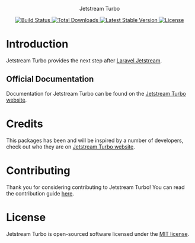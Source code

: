 <p align="center">Jetstream Turbo</p>

<p align="center">
    <a href="https://github.com/laravel-turbo/jetstream-turbo/actions">
        <img src="https://github.com/laravel-turbo/jetstream-turbo/workflows/tests/badge.svg" alt="Build Status">
    </a>
    <a href="https://packagist.org/packages/laravel-turbo/jetstream-turbo">
        <img src="https://img.shields.io/packagist/dt/laravel-turbo/jetstream-turbo" alt="Total Downloads">
    </a>
    <a href="https://packagist.org/packages/laravel-turbo/jetstream-turbo">
        <img src="https://img.shields.io/packagist/v/laravel-turbo/jetstream-turbo" alt="Latest Stable Version">
    </a>
    <a href="https://packagist.org/packages/laravel-turbo/jetstream-turbo">
        <img src="https://img.shields.io/packagist/l/laravel-turbo/jetstream-turbo" alt="License">
    </a>
</p>

# Introduction

Jetstream Turbo provides the next step after [Laravel Jetstream](https://github.com/laravel/jetstream).

## Official Documentation

Documentation for Jetstream Turbo can be found on the [Jetstream Turbo website](https://laravel-turbo.github.io/docs/jetstream-turbo/introduction.html).

# Credits

This packages has been and will be inspired by a number of developers, check out who they are on [Jetstream Turbo website](https://laravel-turbo.github.io/docs/credits.html).

# Contributing

Thank you for considering contributing to Jetstream Turbo! You can read the contribution guide [here](.github/CONTRIBUTING.md).

# License

Jetstream Turbo is open-sourced software licensed under the [MIT license](LICENSE.md).
